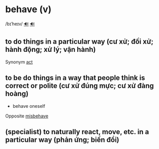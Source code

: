 # behave (v)

/bɪˈheɪv/ [🔊](https://www.oxfordlearnersdictionaries.com/media/english/uk_pron/b/beh/behav/behave__gb_2.mp3) [🔊](https://www.oxfordlearnersdictionaries.com/media/english/us_pron/b/beh/behav/behave__us_2.mp3)

## to do things in a particular way (cư xử; đối xử; hành động; xử lý; vận hành)

Synonym [act]()

## to be do things in a way that people think is correct or polite (cư xử đúng mực; cư xử đàng hoàng)

- behave oneself

Opposite [misbehave]()

## (specialist) to naturally react, move, etc. in a particular way (phản ứng; biến đổi)